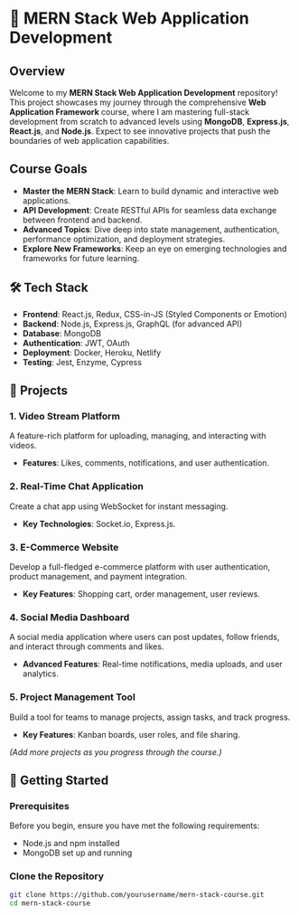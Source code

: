 # 🚀 MERN Stack Web Application Development

## Overview
Welcome to my **MERN Stack Web Application Development** repository! This project showcases my journey through the comprehensive **Web Application Framework** course, where I am mastering full-stack development from scratch to advanced levels using **MongoDB**, **Express.js**, **React.js**, and **Node.js**. Expect to see innovative projects that push the boundaries of web application capabilities.

## Course Goals
- **Master the MERN Stack**: Learn to build dynamic and interactive web applications.
- **API Development**: Create RESTful APIs for seamless data exchange between frontend and backend.
- **Advanced Topics**: Dive deep into state management, authentication, performance optimization, and deployment strategies.
- **Explore New Frameworks**: Keep an eye on emerging technologies and frameworks for future learning.

## 🛠 Tech Stack
- **Frontend**: React.js, Redux, CSS-in-JS (Styled Components or Emotion)
- **Backend**: Node.js, Express.js, GraphQL (for advanced API)
- **Database**: MongoDB
- **Authentication**: JWT, OAuth
- **Deployment**: Docker, Heroku, Netlify
- **Testing**: Jest, Enzyme, Cypress

## 📂 Projects
### 1. **Video Stream Platform**
   A feature-rich platform for uploading, managing, and interacting with videos.
   - **Features**: Likes, comments, notifications, and user authentication.

### 2. **Real-Time Chat Application**
   Create a chat app using WebSocket for instant messaging.
   - **Key Technologies**: Socket.io, Express.js.

### 3. **E-Commerce Website**
   Develop a full-fledged e-commerce platform with user authentication, product management, and payment integration.
   - **Key Features**: Shopping cart, order management, user reviews.

### 4. **Social Media Dashboard**
   A social media application where users can post updates, follow friends, and interact through comments and likes.
   - **Advanced Features**: Real-time notifications, media uploads, and user analytics.

### 5. **Project Management Tool**
   Build a tool for teams to manage projects, assign tasks, and track progress.
   - **Key Features**: Kanban boards, user roles, and file sharing.

*(Add more projects as you progress through the course.)*

## 🚀 Getting Started

### Prerequisites
Before you begin, ensure you have met the following requirements:
- Node.js and npm installed
- MongoDB set up and running

### Clone the Repository
```bash
git clone https://github.com/yourusername/mern-stack-course.git
cd mern-stack-course
